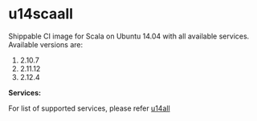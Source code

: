 # u14scaall
Shippable CI image for Scala on Ubuntu 14.04 with all available services. Available versions are:

1. 2.10.7
2. 2.11.12
3. 2.12.4

**Services:**

For list of supported services, please refer [u14all](https://github.com/dry-dock/u14all)

